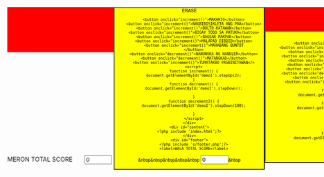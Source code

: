 
<html>
<style type="text/css">

       }
body {
margin:0;
padding:0;
}
div#header{
width:100%;
height:105px;
position:fixed;
z-index:100;
background-color:#F00;

 } 

div#footer{
width:100%;
height:105px;
position:fixed;
bottom:0;
background-color:#06F;
}
div#content{
background-color:#111;
width:2%;
height:2%;
position:absolute;

    }
    button {
    background-color: yellow;
    color: black;
    text-align: center;
    font-size: 10px;
</style>
<body>
<div id="container">
    <div id="header">
        <?php include 's/header.php';?
        <label>MERON TOTAL SCORE</label>
        &nbsp&nbsp&nbsp&nbsp&nbsp  <input id=demoI type=number value=0 min=0 max=100> <button onclick="decrement2()">ERASE</><br>
        
        <button onclick="increment()">MAKAHIG</button>
        <button onclick="increment()">NAGBIBISIKLETA ANG PAA</button>
        <button onclick="increment()">BULTO KATAWAN</button>
        <button onclick="increment()">BIGAY TODO SA PATUKA</button>
        <button onclick="increment()">BAGSAK PAKPAK</button>
        <button onclick="increment()">MALAPAD DIBDIB</button>
        <button onclick="increment()">MAHABANG BUNTOT
        </button>
        <button onclick="decrement()">NANUNUKA NG HANDLER</button>
        <button onclick="decrement()">MATANGKAD</button>
        <button onclick="increment()">TUMATAKBO PAGBINITAWAN</>
        <script>
        function increment() {
        document.getElementById('demoI').stepUp(2);
        }
        function decrement() {
        document.getElementById('demoI').stepDown();
        
        }
        function decrement2() {
        document.getElementById('demoI').stepDown(100);
        
        }
        </script>
    </div>
    <div id="content">
    <?php include 'index.html';?>
    </div>
    <div id="footer">
        <?php include 's/footer.php';?>
        <label>WALA TOTAL SCORE</label>
   &nbsp&nbsp&nbsp&nbsp&nbsp  <input id=2demoI type=number value=0 min=0 max=100>&nbsp<button onclick="decrement3()">ERASE</>
      
       <button onclick="increment1()">MAKAHIG</button>
         <button onclick="increment1()">NAGBIBISIKLETA ANG PAA</button>
        <button onclick="increment1()">BULTO KATAWAN</button>
         <button onclick="increment1()">BIGAY TODO SA PATUKA</button>
        <button onclick="increment1()">BAGSAK PAKPAK</button>
        <button onclick="increment1()">MALAPAD DIBDIB</button>
        <button onclick="increment1()">MAHABANG BUNTOT</button>
        <button onclick="decrement1()">NANUNUKA NG HANDLER</button>
        <button onclick="decrement1()">MATANGKAD</button>
        <button onclick="increment1()">TUMATAKBO PAGBINITAWAN</>
        <script>
        function increment1() {
        document.getElementById('2demoI').stepUp(2);
        }
        function decrement1() {
        document.getElementById('2demoI').stepDown();
       
     
        
        
        }
        function decrement3() {
        document.getElementById('2demoI').stepDown(100);
        
        }
        </script>
    </div>
</div>
</body>
I have header and footer only after I clicked not in the split screen: pic2

html
css
</html>
